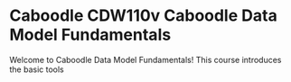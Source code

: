 
# Caboodle   CDW110v Caboodle Data   Model Fundamentals

Welcome to Caboodle Data Model Fundamentals! This course introduces the basic tools
